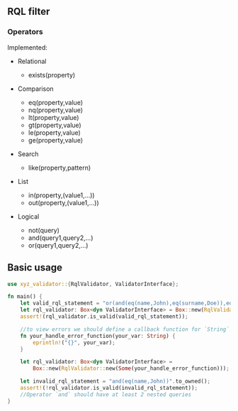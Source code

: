 ## RQL filter

### Operators

Implemented:

* Relational
  - exists(property)


* Comparison
  - eq(property,value)
  - nq(property,value)
  - lt(property,value)
  - gt(property,value)
  - le(property,value)
  - ge(property,value)


* Search
  - like(property,pattern)


* List
  - in(property,(value1,...))
  - out(property,(value1,...))


* Logical
  - not(query)
  - and(query1,query2,...)
  - or(query1,query2,...)

## Basic usage

```rust
use xyz_validator::{RqlValidator, ValidatorInterface};

fn main() {
    let valid_rql_statement = "or(and(eq(name,John),eq(surname,Doe)),eq(surname,Smith))".to_owned();
    let rql_validator: Box<dyn ValidatorInterface> = Box::new(RqlValidator::new(None));
    assert!(rql_validator.is_valid(valid_rql_statement));

    //to view errors we should define a callback function for `String` argument
    fn your_handle_error_function(your_var: String) {
        eprintln!("{}", your_var);
    }

    let rql_validator: Box<dyn ValidatorInterface> =
        Box::new(RqlValidator::new(Some(your_handle_error_function)));

    let invalid_rql_statement = "and(eq(name,John))".to_owned();
    assert!(!rql_validator.is_valid(invalid_rql_statement));
    //Operator `and` should have at least 2 nested queries
}
```

